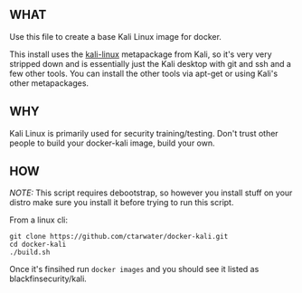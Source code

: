 ## WHAT
Use this file to create a base Kali Linux image for docker.

This install uses the [kali-linux](https://www.kali.org/news/kali-linux-metapackages/) metapackage from Kali, so it's very very stripped down and is essentially just the Kali desktop with git and ssh and a few other tools.
You can install the other tools via apt-get or using Kali's other metapackages.

## WHY
Kali Linux is primarily used for security training/testing. Don't trust other people to build your docker-kali image, build your own.

## HOW

*NOTE:* This script requires debootstrap, so however you install stuff on your distro make sure you install it before trying to run this script.

From a linux cli:
```
git clone https://github.com/ctarwater/docker-kali.git
cd docker-kali
./build.sh
```

Once it's finsihed run `docker images` and you should see it listed as blackfinsecurity/kali.
